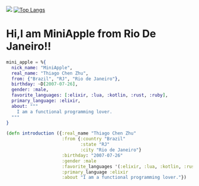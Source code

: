 [![](https://github-readme-stats.vercel.app/api?username=MiniAppleTheApple&theme=synthwave)](https://github.com/anuraghazra/github-readme-stats)
[![Top Langs](https://github-readme-stats.vercel.app/api/top-langs/?username=MiniAppleTheApple&theme=synthwave)](https://github.com/anuraghazra/github-readme-stats)

# Hi,I am MiniApple from Rio De Janeiro!!
```elixir
mini_apple = %{
  nick_name: "MiniApple",
  real_name: "Thiago Chen Zhu",
  from: {"Brazil", "RJ", "Rio de Janeiro"},
  birthday: ~D[2007-07-26],
  gender: :male,
  favorite_languages: [:elixir, :lua, :kotlin, :rust, :ruby],
  primary_language: :elixir,
  about: """
    I am a functional programming lover.
  """
}
```
```clojure
(defn introduction ({:real_name "Thiago Chen Zhu"
                     :from {:country "Brazil"
                            :state "RJ"
                            :city "Rio de Janeiro"}
                     :birthday: "2007-07-26"
                     :gender :male
                     :favorite_languages '(:elixir, :lua, :kotlin, :rust, :ruby)
                     :primary_language :elixir
                     :about "I am a functional programming lover."})
```

